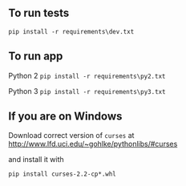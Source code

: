 ## To run tests

`pip install -r requirements\dev.txt`

## To run app

Python 2
`pip install -r requirements\py2.txt`

Python 3
`pip install -r requirements\py3.txt`

## If you are on Windows
Download correct version of `curses` at http://www.lfd.uci.edu/~gohlke/pythonlibs/#curses

and install it with

`pip install curses-2.2-cp*.whl`